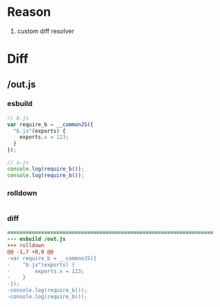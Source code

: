 # Reason
1. custom diff resolver
# Diff
## /out.js
### esbuild
```js
// b.js
var require_b = __commonJS({
  "b.js"(exports) {
    exports.x = 123;
  }
});

// a.js
console.log(require_b());
console.log(require_b());
```
### rolldown
```js

```
### diff
```diff
===================================================================
--- esbuild	/out.js
+++ rolldown	
@@ -1,7 +0,0 @@
-var require_b = __commonJS({
-    "b.js"(exports) {
-        exports.x = 123;
-    }
-});
-console.log(require_b());
-console.log(require_b());

```